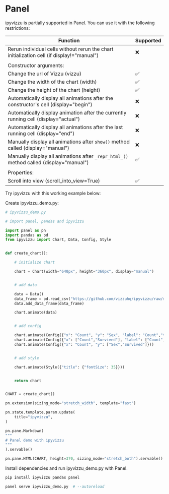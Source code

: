 # Panel

ipyvizzu is partially supported in Panel.
You can use it with the following restrictions:

| Function                                                                                   | Supported          |
| ------------------------------------------------------------------------------------------ | ------------------ |
| Rerun individual cells without rerun the chart initialization cell (if display!="manual")  | :x:                |
|                                                                                            |                    |
| Constructor arguments:                                                                     |                    |
| Change the url of Vizzu (vizzu)                                                            | :white_check_mark: |
| Change the width of the chart (width)                                                      | :white_check_mark: |
| Change the height of the chart (height)                                                    | :white_check_mark: |
| Automatically display all animations after the constructor's cell (display="begin")        | :x:                |
| Automatically display animation after the currently running cell (display="actual")        | :x:                |
| Automatically display all animations after the last running cell (display="end")           | :x:                |
| Manually display all animations after `show()` method called (display="manual")            | :x:                |
| Manually display all animations after `_repr_html_()` method called (display="manual")     | :white_check_mark: |
|                                                                                            |                    |
| Properties:                                                                                |                    |
| Scroll into view (scroll_into_view=True)                                                   | :white_check_mark: |

Try ipyvizzu with this working example below:

Create ipyvizzu_demo.py:

```python
# ipyvizzu_demo.py

# import panel, pandas and ipyvizzu

import panel as pn
import pandas as pd
from ipyvizzu import Chart, Data, Config, Style


def create_chart():

    # initialize chart

    chart = Chart(width="640px", height="360px", display="manual")


    # add data

    data = Data()
    data_frame = pd.read_csv("https://github.com/vizzuhq/ipyvizzu/raw/main/docs/examples/stories/titanic/titanic.csv")
    data.add_data_frame(data_frame)

    chart.animate(data)


    # add config

    chart.animate(Config({"x": "Count", "y": "Sex", "label": "Count","title":"Passengers of the Titanic"}))
    chart.animate(Config({"x": ["Count","Survived"], "label": ["Count","Survived"], "color": "Survived"}))
    chart.animate(Config({"x": "Count", "y": ["Sex","Survived"]}))


    # add style

    chart.animate(Style({"title": {"fontSize": 35}}))


    return chart


CHART = create_chart()

pn.extension(sizing_mode="stretch_width", template="fast")

pn.state.template.param.update(
    title="ipyvizzu",
)

pn.pane.Markdown(
"""
# Panel demo with ipyvizzu
"""
).servable()

pn.pane.HTML(CHART, height=370, sizing_mode="stretch_both").servable()
```

Install dependencies and run ipyvizzu_demo.py with Panel.

```sh
pip install ipyvizzu pandas panel

panel serve ipyvizzu_demo.py  # --autoreload
```